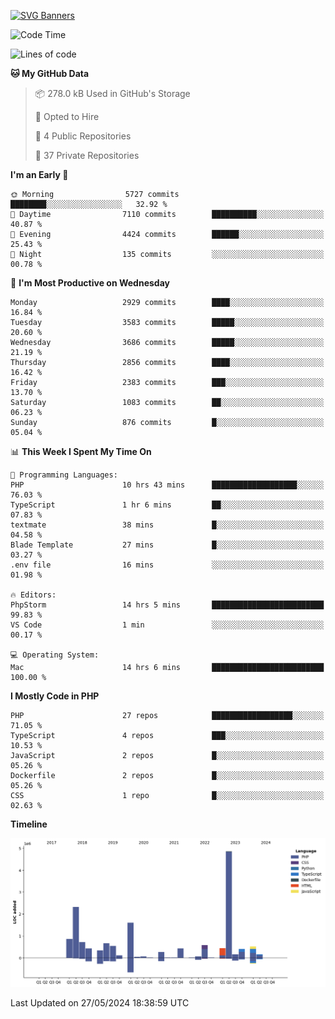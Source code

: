 [![SVG Banners](https://svg-banners.vercel.app/api?type=glitch&text1=Gere_Lajos%F0%9F%92%BB&width=800&height=400)](https://github.com/Akshay090/svg-banners)

<!--START_SECTION:waka-->
![Code Time](http://img.shields.io/badge/Code%20Time-1%2C658%20hrs%201%20min-blue)

![Lines of code](https://img.shields.io/badge/From%20Hello%20World%20I%27ve%20Written-15.5%20million%20lines%20of%20code-blue)

**🐱 My GitHub Data** 

> 📦 278.0 kB Used in GitHub's Storage 
 > 
> 💼 Opted to Hire
 > 
> 📜 4 Public Repositories 
 > 
> 🔑 37 Private Repositories 
 > 
**I'm an Early 🐤** 

```text
🌞 Morning                5727 commits        ████████░░░░░░░░░░░░░░░░░   32.92 % 
🌆 Daytime                7110 commits        ██████████░░░░░░░░░░░░░░░   40.87 % 
🌃 Evening                4424 commits        ██████░░░░░░░░░░░░░░░░░░░   25.43 % 
🌙 Night                  135 commits         ░░░░░░░░░░░░░░░░░░░░░░░░░   00.78 % 
```
📅 **I'm Most Productive on Wednesday** 

```text
Monday                   2929 commits        ████░░░░░░░░░░░░░░░░░░░░░   16.84 % 
Tuesday                  3583 commits        █████░░░░░░░░░░░░░░░░░░░░   20.60 % 
Wednesday                3686 commits        █████░░░░░░░░░░░░░░░░░░░░   21.19 % 
Thursday                 2856 commits        ████░░░░░░░░░░░░░░░░░░░░░   16.42 % 
Friday                   2383 commits        ███░░░░░░░░░░░░░░░░░░░░░░   13.70 % 
Saturday                 1083 commits        ██░░░░░░░░░░░░░░░░░░░░░░░   06.23 % 
Sunday                   876 commits         █░░░░░░░░░░░░░░░░░░░░░░░░   05.04 % 
```


📊 **This Week I Spent My Time On** 

```text
💬 Programming Languages: 
PHP                      10 hrs 43 mins      ███████████████████░░░░░░   76.03 % 
TypeScript               1 hr 6 mins         ██░░░░░░░░░░░░░░░░░░░░░░░   07.83 % 
textmate                 38 mins             █░░░░░░░░░░░░░░░░░░░░░░░░   04.58 % 
Blade Template           27 mins             █░░░░░░░░░░░░░░░░░░░░░░░░   03.27 % 
.env file                16 mins             ░░░░░░░░░░░░░░░░░░░░░░░░░   01.98 % 

🔥 Editors: 
PhpStorm                 14 hrs 5 mins       █████████████████████████   99.83 % 
VS Code                  1 min               ░░░░░░░░░░░░░░░░░░░░░░░░░   00.17 % 

💻 Operating System: 
Mac                      14 hrs 6 mins       █████████████████████████   100.00 % 
```

**I Mostly Code in PHP** 

```text
PHP                      27 repos            ██████████████████░░░░░░░   71.05 % 
TypeScript               4 repos             ███░░░░░░░░░░░░░░░░░░░░░░   10.53 % 
JavaScript               2 repos             █░░░░░░░░░░░░░░░░░░░░░░░░   05.26 % 
Dockerfile               2 repos             █░░░░░░░░░░░░░░░░░░░░░░░░   05.26 % 
CSS                      1 repo              █░░░░░░░░░░░░░░░░░░░░░░░░   02.63 % 
```



**Timeline**

![Lines of Code chart](https://raw.githubusercontent.com/gere-lajos/gere-lajos/main/assets/bar_graph.png)


 Last Updated on 27/05/2024 18:38:59 UTC
<!--END_SECTION:waka-->
